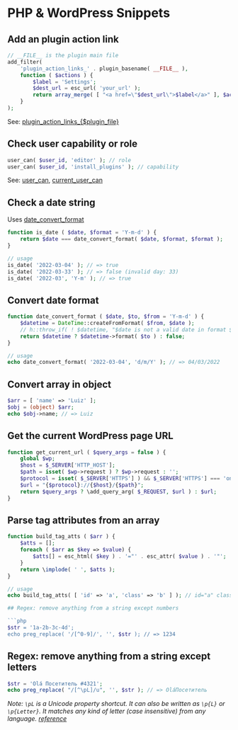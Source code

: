 # PHP & WordPress Snippets

## Add an plugin action link

```php
// __FILE__ is the plugin main file
add_filter(
	'plugin_action_links_' . plugin_basename( __FILE__ ),
	function ( $actions ) {
		$label = 'Settings';
		$dest_url = esc_url( 'your_url' );
		return array_merge( [ "<a href=\"$dest_url\">$label</a>" ], $actions );
	}
);
```

See: [plugin_action_links_{$plugin_file}](https://developer.wordpress.org/reference/hooks/plugin_action_links_plugin_file/)

## Check user capability or role

```php
user_can( $user_id, 'editor' ); // role
user_can( $user_id, 'install_plugins' ); // capability
```
See: [user_can](https://developer.wordpress.org/reference/functions/user_can/), [current_user_can](https://developer.wordpress.org/reference/functions/current_user_can/)

## Check a date string

Uses [date_convert_format](#convert-date-format)

```php
function is_date ( $date, $format = 'Y-m-d' ) {
	return $date === date_convert_format( $date, $format, $format );
}

// usage
is_date( '2022-03-04' ); // => true
is_date( '2022-03-33' ); // => false (invalid day: 33)
is_date( '2022-03', 'Y-m' ); // => true
```

## Convert date format

```php
function date_convert_format ( $date, $to, $from = 'Y-m-d' ) {
	$datetime = DateTime::createFromFormat( $from, $date );
	// h::throw_if( ! $datetime, "$date is not a valid date in format $from" );
	return $datetime ? $datetime->format( $to ) : false;
}

// usage
echo date_convert_format( '2022-03-04', 'd/m/Y' ); // => 04/03/2022
```

## Convert array in object

```php 
$arr = [ 'name' => 'Luiz' ];
$obj = (object) $arr;
echo $obj->name; // => Luiz
```

## Get the current WordPress page URL

```php
function get_current_url ( $query_args = false ) {
	global $wp;
	$host = $_SERVER['HTTP_HOST'];
	$path = isset( $wp->request ) ? $wp->request : '';
	$protocol = isset( $_SERVER['HTTPS'] ) && $_SERVER['HTTPS'] === 'on' ? "https" : "http";
	$url = "{$protocol}://{$host}/{$path}";
	return $query_args ? \add_query_arg( $_REQUEST, $url ) : $url;
}
```

## Parse tag attributes from an array

```php
function build_tag_atts ( $arr ) {
	$atts = [];
	foreach ( $arr as $key => $value) {
		$atts[] = esc_html( $key ) . '="' . esc_attr( $value ) . '"';
	}
	return \implode( ' ', $atts );
}

// usage
echo build_tag_atts( [ 'id' => 'a', 'class' => 'b' ] ); // id="a" class="b"

## Regex: remove anything from a string except numbers

```php
$str = '1a-2b-3c-4d';
echo preg_replace( '/[^0-9]/', '', $str ); // => 1234 
```

## Regex: remove anything from a string except letters

```php
$str = 'Olá Посетитель #4321';
echo preg_replace( "/[^\pL]/u", '', $str ); // => OláПосетитель
```

*Note: `\pL` is a Unicode property shortcut. It can also be written as `\p{L}` or `\p{Letter}`. It matches any kind of letter (case insensitive) from any language. [reference](https://www.regular-expressions.info/unicode.html#category)*
